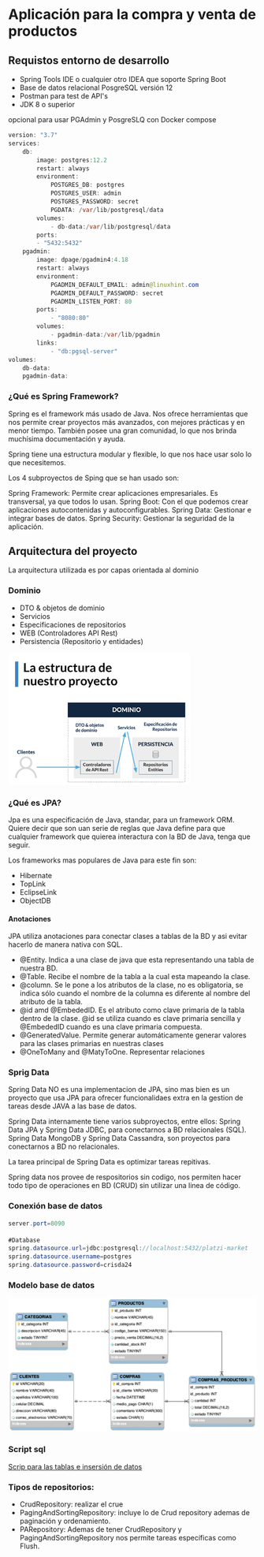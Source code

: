 # Aplicación para la compra y venta de productos

## Requistos entorno de desarrollo
* Spring Tools IDE o cualquier otro IDEA que soporte Spring Boot
* Base de datos relacional PosgreSQL versión 12
* Postman para test de API's
* JDK 8 o superior

opcional para usar PGAdmin y PosgreSLQ con Docker compose

```java
version: "3.7"
services:
    db:
        image: postgres:12.2
        restart: always
        environment:
            POSTGRES_DB: postgres
            POSTGRES_USER: admin
            POSTGRES_PASSWORD: secret
            PGDATA: /var/lib/postgresql/data
        volumes:
            - db-data:/var/lib/postgresql/data
        ports:
        - "5432:5432"
    pgadmin:
        image: dpage/pgadmin4:4.18
        restart: always
        environment:
            PGADMIN_DEFAULT_EMAIL: admin@linuxhint.com
            PGADMIN_DEFAULT_PASSWORD: secret
            PGADMIN_LISTEN_PORT: 80
        ports:
            - "8080:80"
        volumes:
            - pgadmin-data:/var/lib/pgadmin
        links:
            - "db:pgsql-server"
volumes:
    db-data:
    pgadmin-data:
```
### ¿Qué es Spring Framework?

Spring es el framework más usado de Java. Nos ofrece herramientas que nos permite crear proyectos más avanzados, con mejores prácticas y en menor tiempo. También posee una gran comunidad, lo que nos brinda muchísima documentación y ayuda.

Spring tiene una estructura modular y flexible, lo que nos hace usar solo lo que necesitemos.

Los 4 subproyectos de Sping que se han usado son:

Spring Framework: Permite crear aplicaciones empresariales. Es transversal, ya que todos lo usan.
Spring Boot: Con el que podemos crear aplicaciones autocontenidas y autoconfigurables.
Spring Data: Gestionar e integrar bases de datos.
Spring Security: Gestionar la seguridad de la aplicación.

## Arquitectura del proyecto
La arquitectura utilizada es por capas orientada al dominio

### Dominio
* DTO & objetos de dominio
* Servicios
* Especificaciones de repositorios
* WEB (Controladores API Rest)
* Persistencia (Repositorio y entidades)

![texto alternativo](/images/arquitectura.png)

### ¿Qué es JPA? 

Jpa es una especificación de Java, standar, para un framework ORM. Quiere decir que son uan serie de reglas que Java define para que cualquier framework que quierea interactura con la BD de Java, tenga que seguir.

Los frameworks mas populares de Java para este fin son:

* Hibernate
* TopLink
* EclipseLink
* ObjectDB

#### Anotaciones

JPA utiliza anotaciones para conectar clases a tablas de la BD y asi evitar hacerlo de manera nativa con SQL.

* @Entity. Indica a una clase de java que esta representando una tabla de nuestra BD.
* @Table. Recibe el nombre de la tabla a la cual esta mapeando la clase.
* @column. Se le pone a los atributos de la clase, no es obligatoria, se indica sólo cuando el nombre de la columna es diferente al nombre del atributo de la tabla.
* @id amd @EmbededID. Es el atributo como clave primaria de la tabla dentro de la clase. @id se utiliza cuando es clave primaria sencilla y @EmbededID cuando es una clave primaria compuesta.
* @GeneratedValue. Permite generar automáticamente generar valores para las clases primarias en nuestras clases
* @OneToMany and @MatyToOne. Representar relaciones

### Sprig Data
Spring Data NO es una implementacion de JPA, sino mas bien es un proyecto que usa JPA para ofrecer funcionalidaes extra en la gestion de tareas desde JAVA a las base de datos.

Spring Data internamente tiene varios subproyectos, entre ellos: Spring Data JPA y Spring Data JDBC, para conectarnos a BD relacionales (SQL). Spring Data MongoDB y Spring Data Cassandra, son proyectos para conectarnos a BD no relacionales.

La tarea principal de Spring Data es optimizar tareas repitivas.

Spring data nos provee de respositorios sin codigo, nos permiten hacer todo tipo de operaciones en BD (CRUD) sin utilizar una linea de código.

### Conexión base de datos
```java
server.port=8090

#Database
spring.datasource.url=jdbc:postgresql://localhost:5432/platzi-market
spring.datasource.username=postgres
spring.datasource.password=crisda24

```
### Modelo base de datos

![texto alternativo](/images/modelobd.png)

### Script sql
[Scrip para las tablas e insersión de datos](/scripts)

### Tipos de repositorios:

* CrudRepository: realizar el crue
* PagingAndSortingRepository: incluye lo de Crud repository ademas de paginación y ordenamiento.
* PARepository: Ademas de tener CrudRepository y PagingAndSortingRepository nos permite tareas específicas como Flush.
